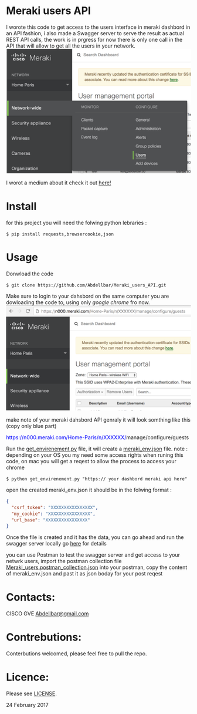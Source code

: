 # Meraki users API

I worote this code to get access to the users interface in meraki dashbord in an API fashion, i also made a Swagger server to serve the result as actual REST API calls, the work is in prgress for now there is only one call in the API that will allow to get all the users in your network.
![alt tag](images/meraki_users.png)

I worot a medium about it check it out [here!](https://medium.com/@aglagane/hacking-meraki-api-d0f5cd75612f)

# Install
for this project you will need the folwing python lebraries :
```
$ pip install requests,browsercookie,json
```

# Usage 

Donwload the code 
```
$ git clone https://github.com/Abdellbar/Meraki_users_API.git
```

Make sure to login to your dahsbord on the same computer you are dowloading the code to, using only *google chrome* fro now.
![alt tag](images/dashbord_url.png)

make note of your meraki dahsbord API genraly it will look somthing like this (copy only blue part)
<p><span style="color:blue">https://n000.meraki.com/Home-Paris/n/XXXXXX/</span>manage/configure/guests<p>

Run the [get_envirenement.py](get_envirenement.py) file, it will create a [meraki_env.json](meraki_env.json) file. 
note : depending on your OS you my need some access rights when runing this code, on mac you will get a reqest to allow the process to access your chrome
```
$ python get_envirenement.py "https:// your dashbord meraki api here"
```

open the created meraki_env.json it should be in the folwing format :

```json
{
  "csrf_token": "XXXXXXXXXXXXXXXX",
  "my_cookie": "XXXXXXXXXXXXXXXX",
  "url_base": "XXXXXXXXXXXXXXXX"
}
```

Once the file is created and it has the data, you can go ahead and run the swagger server locally go [here](python-flask-server-generated/) for details

you can use Postman to test the swagger server and get access to your netwrk users, import the postman collection file [Meraki_users.postman_collection.json](Meraki_users.postman_collection.json) into your postman, copy the content of meraki_env.json and past it as json boday for your post reqest

# Contacts:

CISCO GVE 
Abdellbar@gmail.com

# Contrebutions:
Conterbutions welcomed, please feel free to pull the repo.

# Licence:
Please see [LICENSE](LICENSE).

24 February 2017



